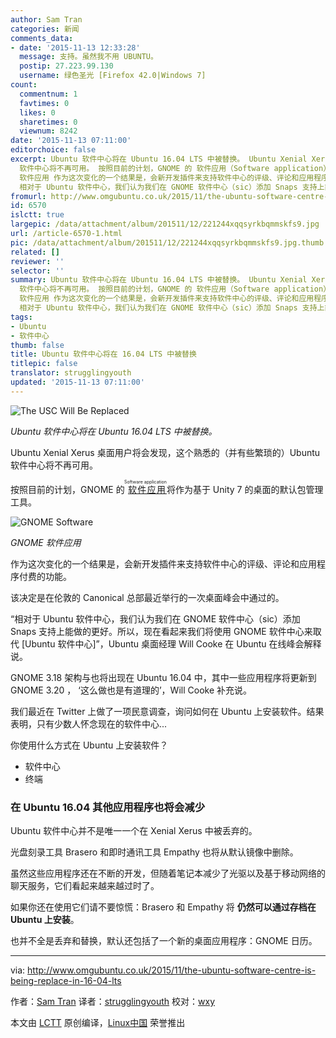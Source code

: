 ```yaml
---
author: Sam Tran
categories: 新闻
comments_data:
- date: '2015-11-13 12:33:28'
  message: 支持。虽然我不用 UBUNTU。
  postip: 27.223.99.130
  username: 绿色圣光 [Firefox 42.0|Windows 7]
count:
  commentnum: 1
  favtimes: 0
  likes: 0
  sharetimes: 0
  viewnum: 8242
date: '2015-11-13 07:11:00'
editorchoice: false
excerpt: Ubuntu 软件中心将在 Ubuntu 16.04 LTS 中被替换。 Ubuntu Xenial Xerus 桌面用户将会发现，这个熟悉的（并有些繁琐的）Ubuntu
  软件中心将不再可用。 按照目前的计划，GNOME 的 软件应用（Software application）将作为基于 Unity 7 的桌面的默认包管理工具。  GNOME
  软件应用 作为这次变化的一个结果是，会新开发插件来支持软件中心的评级、评论和应用程序付费的功能。 该决定是在伦敦的 Canonical 总部最近举行的一次桌面峰会中通过的。
  相对于 Ubuntu 软件中心，我们认为我们在 GNOME 软件中心（sic）添加 Snaps 支持上能做的更好。所
fromurl: http://www.omgubuntu.co.uk/2015/11/the-ubuntu-software-centre-is-being-replace-in-16-04-lts
id: 6570
islctt: true
largepic: /data/attachment/album/201511/12/221244xqqsyrkbqmmskfs9.jpg
url: /article-6570-1.html
pic: /data/attachment/album/201511/12/221244xqqsyrkbqmmskfs9.jpg.thumb.jpg
related: []
reviewer: ''
selector: ''
summary: Ubuntu 软件中心将在 Ubuntu 16.04 LTS 中被替换。 Ubuntu Xenial Xerus 桌面用户将会发现，这个熟悉的（并有些繁琐的）Ubuntu
  软件中心将不再可用。 按照目前的计划，GNOME 的 软件应用（Software application）将作为基于 Unity 7 的桌面的默认包管理工具。  GNOME
  软件应用 作为这次变化的一个结果是，会新开发插件来支持软件中心的评级、评论和应用程序付费的功能。 该决定是在伦敦的 Canonical 总部最近举行的一次桌面峰会中通过的。
  相对于 Ubuntu 软件中心，我们认为我们在 GNOME 软件中心（sic）添加 Snaps 支持上能做的更好。所
tags:
- Ubuntu
- 软件中心
thumb: false
title: Ubuntu 软件中心将在 16.04 LTS 中被替换
titlepic: false
translator: strugglingyouth
updated: '2015-11-13 07:11:00'
---
```


![The USC Will Be Replaced](http://www.omgubuntu.co.uk/wp-content/uploads/2011/09/usc1.jpg)


*Ubuntu 软件中心将在 Ubuntu 16.04 LTS 中被替换。*


Ubuntu Xenial Xerus 桌面用户将会发现，这个熟悉的（并有些繁琐的）Ubuntu 软件中心将不再可用。


按照目前的计划，GNOME 的<ruby> <a href="https://wiki.gnome.org/Apps/Software">  软件应用 </a> <rp>  （ </rp> <rt>  Software application </rt> <rp>  ） </rp></ruby>将作为基于 Unity 7 的桌面的默认包管理工具。


![GNOME Software](/data/attachment/album/201511/12/221244xqqsyrkbqmmskfs9.jpg)


*GNOME 软件应用*


作为这次变化的一个结果是，会新开发插件来支持软件中心的评级、评论和应用程序付费的功能。


该决定是在伦敦的 Canonical 总部最近举行的一次桌面峰会中通过的。


“相对于 Ubuntu 软件中心，我们认为我们在 GNOME 软件中心（sic）添加 Snaps 支持上能做的更好。所以，现在看起来我们将使用 GNOME 软件中心来取代 [Ubuntu 软件中心]”，Ubuntu 桌面经理 Will Cooke 在 Ubuntu 在线峰会解释说。


GNOME 3.18 架构与也将出现在 Ubuntu 16.04 中，其中一些应用程序将更新到 GNOME 3.20 ， ‘这么做也是有道理的’，Will Cooke 补充说。


我们最近在 Twitter 上做了一项民意调查，询问如何在 Ubuntu 上安装软件。结果表明，只有少数人怀念现在的软件中心...


你使用什么方式在 Ubuntu 上安装软件？


* 软件中心
* 终端


### 在 Ubuntu 16.04 其他应用程序也将会减少


Ubuntu 软件中心并不是唯一一个在 Xenial Xerus 中被丢弃的。


光盘刻录工具 Brasero 和即时通讯工具 Empathy 也将从默认镜像中删除。


虽然这些应用程序还在不断的开发，但随着笔记本减少了光驱以及基于移动网络的聊天服务，它们看起来越来越过时了。


如果你还在使用它们请不要惊慌：Brasero 和 Empathy 将 **仍然可以通过存档在 Ubuntu 上安装**。


也并不全是丢弃和替换，默认还包括了一个新的桌面应用程序：GNOME 日历。




---


via: <http://www.omgubuntu.co.uk/2015/11/the-ubuntu-software-centre-is-being-replace-in-16-04-lts>


作者：[Sam Tran](https://plus.google.com/111008502832304483939?rel=author) 译者：[strugglingyouth](https://github.com/strugglingyouth) 校对：[wxy](https://github.com/wxy)


本文由 [LCTT](https://github.com/LCTT/TranslateProject) 原创编译，[Linux中国](https://linux.cn/) 荣誉推出